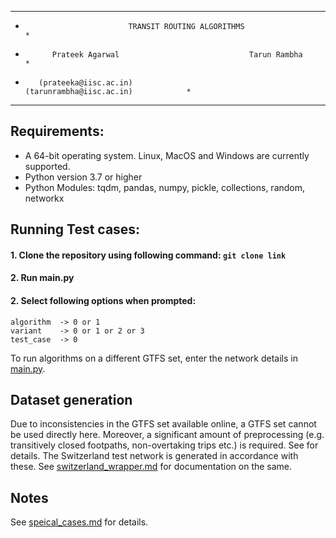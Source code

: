 ****************************************************************************************
*                            TRANSIT ROUTING ALGORITHMS                                *                       
*           Prateek Agarwal                             Tarun Rambha                   *
*        (prateeka@iisc.ac.in)                     (tarunrambha@iisc.ac.in)            *              
****************************************************************************************

## Requirements:
- A 64-bit operating system. Linux, MacOS and Windows are currently supported.
- Python version 3.7 or higher
- Python Modules: tqdm, pandas, numpy, pickle, collections, random, networkx

## Running Test cases:
#### 1. Clone the repository using following command: `git clone link`
#### 2. Run main.py
#### 2. Select following options when prompted:
	algorithm  -> 0 or 1
	variant	   -> 0 or 1 or 2 or 3
	test_case  -> 0
To run algorithms on a different GTFS set, enter the network details in [main.py](main.py). 

## Dataset generation
Due to inconsistencies in the GTFS set available online, a GTFS set cannot be used directly here. 
Moreover, a significant amount of preprocessing (e.g. transitively closed footpaths,
non-overtaking trips etc.) is required. See for details.
The Switzerland test network  is generated in accordance with these.
See [switzerland_wrapper.md](/docs/switzerland_wrapper.py) for documentation on the same. 

## Notes
See [speical_cases.md](/docs/special_cases.py) for details.
